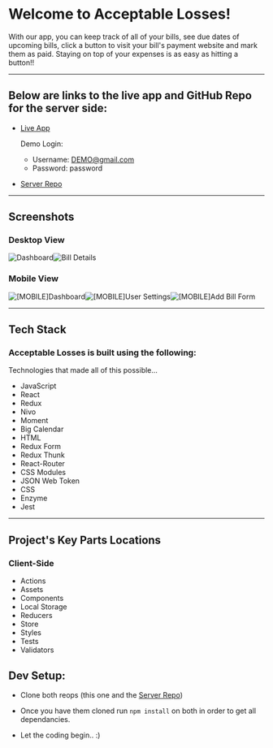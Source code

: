 # Welcome to Acceptable Losses!
          
With our app, you can keep track of all of your bills, see due dates of upcoming bills, click a button to
visit your bill's payment website and mark them as paid. Staying on top of your expenses is as easy as hitting
a button!!
        


__________________________
## Below are links to the live app and GitHub Repo for the server side:
* [Live App](https://acceptable-losses-client.herokuapp.com)

  Demo Login: 
    - Username: DEMO@gmail.com
    - Password: password

* [Server Repo](https://github.com/thinkful-ei21/acceptable-losses-server)

__________________________
## Screenshots

### Desktop View

![Dashboard](src/assets/README/summary-D.png)![Bill Details](src/assets/README/details-D.png)

### Mobile View

![[MOBILE]Dashboard](src/assets/README/summary-M.png)![[MOBILE]User Settings](src/assets/README/user-settings-M.png)![[MOBILE]Add Bill Form](src/assets/README/add-new-bil-M.png)
_________________
## Tech Stack

### Acceptable Losses is built using the following:

Technologies that made all of this possible...
* JavaScript
* React
* Redux
* Nivo
* Moment
* Big Calendar
* HTML
* Redux Form
* Redux Thunk
* React-Router
* CSS Modules
* JSON Web Token
* CSS
* Enzyme
* Jest
__________________________
## Project's Key Parts Locations

### Client-Side
* Actions
* Assets
* Components 
* Local Storage
* Reducers
* Store
* Styles
* Tests
* Validators

## Dev Setup:

* Clone both reops (this one and the [Server Repo](https://github.com/thinkful-ei21/acceptable-losses-server))

* Once you have them cloned run `npm install` on both in order to get all dependancies.

* Let the coding begin.. :)

